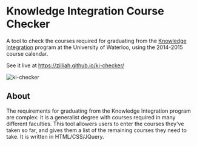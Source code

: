 Knowledge Integration Course Checker
==========

A tool to check the courses required for graduating from the [Knowledge Integration](https://uwaterloo.ca/knowledge-integration/) program at the University of Waterloo, using the 2014-2015 course calendar. 

See it live at https://zilliah.github.io/ki-checker/

![ki-checker](https://user-images.githubusercontent.com/6020261/169663979-d620cf0a-a5ab-428c-9aa6-81e6c79e4c6e.png)

## About

The requirements for graduating from the Knowledge Integration program are complex: it is a generalist degree with courses required in many different faculties. This tool allowers users to enter the courses they've taken so far, and gives them a list of the remaining courses they need to take. It is written in HTML/CSS/JQuery.
